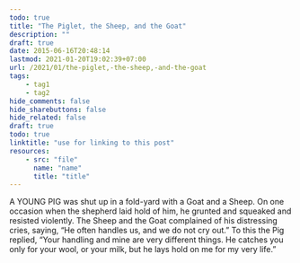 ```yaml
---
todo: true
title: "The Piglet, the Sheep, and the Goat"
description: ""
draft: true
date: 2015-06-16T20:48:14
lastmod: 2021-01-20T19:02:39+07:00
url: /2021/01/the-piglet,-the-sheep,-and-the-goat
tags:
    - tag1
    - tag2
hide_comments: false
hide_sharebuttons: false
hide_related: false
draft: true
todo: true
linktitle: "use for linking to this post"
resources:
    - src: "file"
      name: "name"
      title: "title"
---
```


A YOUNG PIG was shut up in a fold-yard with a Goat and a Sheep. On one occasion when the shepherd laid hold of him, he grunted and squeaked and resisted violently. The Sheep and the Goat complained of his distressing cries, saying, “He often handles us, and we do not cry out.” To this the Pig replied, “Your handling and mine are very different things. He catches you only for your wool, or your milk, but he lays hold on me for my very life.”
